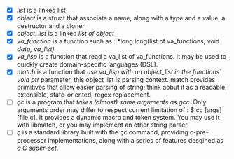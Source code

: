 - [x] *list*        is a linked list
- [x] *object*      is a struct that associate a name, along with a type and a value, a destructor and a cloner
- [x] *object_list* is a linked *list of object*
- [x] *va_function* is a function such as : *long long(list of va_functions, void *data, va_list)* 
- [x] *va_lisp*     is a function that read a va_list of va_functions. 
                    It may be used to quickly create domain-specific languages (DSL).
- [x] *match*       is a function that *use va_lisp with an object_list in the functions' void ptr* parameter,
                    this object list is parsing context. match provides primitives that allow easier 
                    parsing of string; think aobut it as a readable, extensible, state-oriented, regex replacement.
- [ ] *çc*          is a program that *takes (almost) same arguments as gcc*. Only arguments order may differ to respect
                    current limitation of : $ çc [args] [file.c]. It provides a dynamic macro and token system.
                    You may use it with libmatch, or you may implement an other string parser.
- [ ] *ç*           is a standard library built with the çc command, providing c-pre-processor implementations, along with a series of
                    features desgined as *a C super-set*. 
